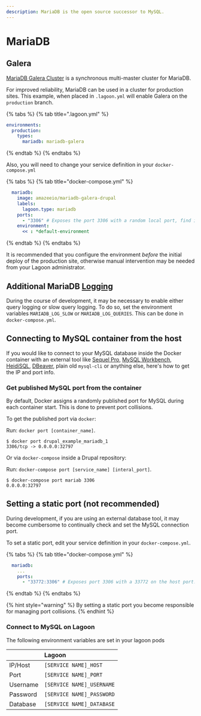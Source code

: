 ```yaml
---
description: MariaDB is the open source successor to MySQL.
---
```


# MariaDB

## Galera

[MariaDB Galera Cluster](https://mariadb.com/kb/en/galera-cluster/) is a synchronous multi-master cluster for MariaDB.

For improved reliability, MariaDB can be used in a cluster for production sites. This example, when placed in `.lagoon.yml` will enable Galera on the `production` branch.

{% tabs %}
{% tab title=".lagoon.yml" %}
```yaml
environments:
  production:
    types:
      mariadb: mariadb-galera
```
{% endtab %}
{% endtabs %}

Also, you will need to change your service definition in your `docker-compose.yml`

{% tabs %}
{% tab title="docker-compose.yml" %}
```yaml
  mariadb:
    image: amazeeio/mariadb-galera-drupal
    labels:
      lagoon.type: mariadb
    ports:
      - "3306" # Exposes the port 3306 with a random local port, find it with `docker-compose port mariadb 3306`.
    environment:
      << : *default-environment
```
{% endtab %}
{% endtabs %}

It is recommended that you configure the environment _before_ the initial deploy of the production site, otherwise manual intervention may be needed from your Lagoon administrator.

## Additional MariaDB [Logging](../../logging/logging.md)

During the course of development, it may be necessary to enable either query logging or slow query logging. To do so, set the environment variables `MARIADB_LOG_SLOW` or `MARIADB_LOG_QUERIES`. This can be done in `docker-compose.yml`.

## Connecting to MySQL container from the host

If you would like to connect to your MySQL database inside the Docker container with an external tool like [Sequel Pro](http://www.sequelpro.com/), [MySQL Workbench](http://www.mysql.com/products/workbench/), [HeidiSQL](http://www.heidisql.com/), [DBeaver](http://dbeaver.jkiss.org/), plain old `mysql-cli` or anything else, here's how to get the IP and port info.

### Get published MySQL port from the container

By default, Docker assigns a randomly published port for MySQL during each container start. This is done to prevent port collisions.

To get the published port via `docker`:

Run: `docker port [container_name]`.

```text
$ docker port drupal_example_mariadb_1
3306/tcp -> 0.0.0.0:32797
```

Or via `docker-compose` inside a Drupal repository:

Run: `docker-compose port [service_name] [interal_port]`.

```text
$ docker-compose port mariab 3306
0.0.0.0:32797
```

## Setting a static port \(not recommended\)

During development, if you are using an external database tool, it may become cumbersome to continually check and set the MySQL connection port.

To set a static port, edit your service definition in your `docker-compose.yml`.

{% tabs %}
{% tab title="docker-compose.yml" %}
```yaml
  mariadb:
    ...
    ports:
      - "33772:3306" # Exposes port 3306 with a 33772 on the host port. Note by doing this you are responsible for managing port collisions`.
```
{% endtab %}
{% endtabs %}

{% hint style="warning" %}
By setting a static port you become responsible for managing port collisions.
{% endhint %}

### Connect to MySQL on Lagoon

The following environment variables are set in your lagoon pods

|          | Lagoon |
| :---     | :---   |
| IP/Host  | `[SERVICE NAME]_HOST` |
| Port     | `[SERVICE NAME]_PORT` |
| Username | `[SERVICE NAME]_USERNAME` |
| Password | `[SERVICE NAME]_PASSWORD` |
| Database | `[SERVICE NAME]_DATABASE` |
